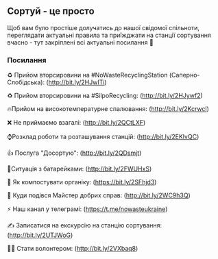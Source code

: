 ## Сортуй - це просто

Щоб вам було простіше долучатись до нашої свідомої спільноти, переглядати актуальні правила та приїжджати на станції сортування вчасно - тут закріплені всі актуальні посилання 🎉 

### Посилання

♻️ Прийом вторсировини на #NoWasteRecyclingStation (Саперно-Слобідська): (http://bit.ly/2HJwITi)

♻️ Прийом вторсировини на #SilpoRecycling: (http://bit.ly/2HJywf2)

🔥Прийом на високотемпературне спалювання: (http://bit.ly/2Kcrwcl)

❌ Не приймаємо взагалі: (http://bit.ly/2QCtLXF)

⌚️Розклад роботи та розташування станцій: (http://bit.ly/2EKlvQC)

👍 Послуга "Досортую": (http://bit.ly/2QDsmjt)

🔋Ситуація з батарейками: (http://bit.ly/2FWUHxS)

🍌 Як компостувати органіку: (https://bit.ly/2SFhjd3)

🚚 Куди подівся Майстер добрих справ: (http://bit.ly/2WC9h3Q)

⚡️ Наш канал у телеграмі: (https://t.me/nowasteukraine)

✍️ Записатися на екскурсію на станцію сортування: (http://bit.ly/2UTJWoG)

🧞‍♂ Стати волонтером: (http://bit.ly/2VXbaq8)
